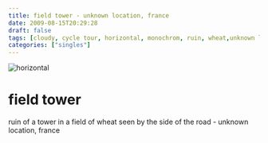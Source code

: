 ```yaml
---
title: field tower - unknown location, france
date: 2009-08-15T20:29:28
draft: false
tags: [cloudy, cycle tour, horizontal, monochrom, ruin, wheat,unknown location,france]
categories: ["singles"]
---
```

![horizontal](/p/sbr-20090815-10415080915.jpg)
<!--more-->
# field tower
ruin of a tower in a field of wheat seen by the side of the road - unknown location, france
